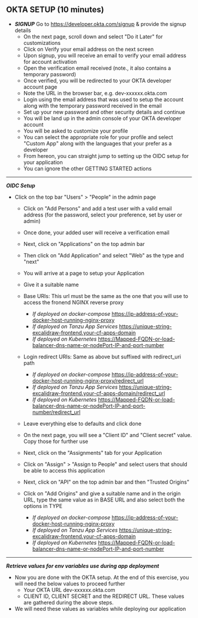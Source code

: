 ## OKTA SETUP (10 minutes)

* ***SIGNUP*** Go to https://developer.okta.com/signup & provide the signup details
  * On the next page, scroll down and select "Do it Later" for customizations
  * Click on Verify your email address on the next screen
  * Upon signup, you will receive an email to verify your email address for account activation
  * Open the verification email received (note., it also contains a temporary password)
  * Once verified, you will be redirected to your OKTA developer account page
  * Note the URL in the browser bar, e.g. dev-xxxxxx.okta.com
  * Login using the email address that was used to setup the account along with the temporary password received in the email
  * Set up your new password and other security details and continue
  * You will be land up in the admin console of your OKTA developer account
  * You will be asked to customize your profile
  * You can select the appropriate role for your profile and select "Custom App" along with the languages that your prefer as a developer
  * From hereon, you can straight jump to setting up the OIDC setup for your application
  * You can ignore the other GETTING STARTED actions

----
***OIDC Setup***

* Click on the top bar "Users" > "People" in the admin page
  * Click on "Add Persons" and add a test user with a valid email address (for the password, select your preference, set by user or admin)
  * Once done, your added user will receive a verification email
  * Next, click on "Applications" on the top admin bar
  * Then click on "Add Application" and select "Web" as the type and "next"
  * You will arrive at a page to setup your Application
  * Give it a suitable name
  * Base URIs: This url must be the same as the one that you will use to access the fronend NGINX reverse proxy
    * *If deployed on docker-compose* <https://ip-address-of-your-docker-host-running-nginx-proxy>
    * *If deployed on Tanzu App Services* <https://unique-string-excalidraw-frontend.your-cf-apps-domain>
    * *If deployed on Kubernetes* <https://Mapped-FQDN-or-load-balancer-dns-name-or-nodePort-IP-and-port-number>
  * Login redirect URIs: Same as above but suffixed with redirect_uri path
    * *If deployed on docker-compose* <https://ip-address-of-your-docker-host-running-nginx-proxy/redirect_url>
    * *If deployed on Tanzu App Services* <https://unique-string-excalidraw-frontend.your-cf-apps-domain/redirect_url>
    * *If deployed on Kubernetes* <https://Mapped-FQDN-or-load-balancer-dns-name-or-nodePort-IP-and-port-number/redirect_url>
 
  * Leave everything else to defaults and click done
  * On the next page, you will see a "Client ID" and "Client secret" value. Copy those for further use
  * Next, click on the "Assignments" tab for your Application
  * Click on "Assign" > "Assign to People" and select users that should be able to access this application
  * Next, click on "API" on the top admin bar and then "Trusted Origins"
  * Click on "Add Origins" and give a suitable name and in the origin URL, type the same value as in BASE URL and also select both the options in TYPE
    * *If deployed on docker-compose* <https://ip-address-of-your-docker-host-running-nginx-proxy>
    * *If deployed on Tanzu App Services* <https://unique-string-excalidraw-frontend.your-cf-apps-domain>
    * *If deployed on Kubernetes* <https://Mapped-FQDN-or-load-balancer-dns-name-or-nodePort-IP-and-port-number>

----
***Retrieve values for env variables use during app deployment***

  * Now you are done with the OKTA setup. At the end of this exercise, you will need the below values to proceed further
    * Your OKTA URL dev-xxxxxx.okta.com
    * CLIENT ID, CLIENT SECRET and the REDIRECT URL. These values are gathered during the above steps.
  * We will need these values as variables while deploying our application
